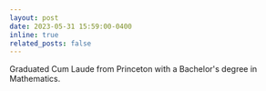 ```yaml
---
layout: post
date: 2023-05-31 15:59:00-0400
inline: true
related_posts: false
---
```


Graduated Cum Laude from Princeton with a Bachelor's degree in Mathematics.
